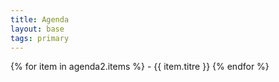 ```yaml
---
title: Agenda
layout: base
tags: primary
---
```

{% for item in agenda2.items %}
    - {{ item.titre }}
{% endfor %}
